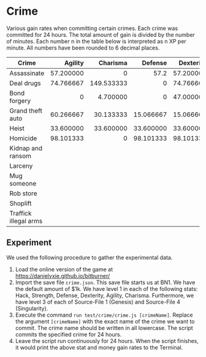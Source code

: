 # Crime

Various gain rates when committing certain crimes.  Each crime was committed
for 24 hours.  The total amount of gain is divided by the number of minutes.
Each number n in the table below is interpreted as n XP per minute.  All
numbers have been rounded to 6 decimal places.

| Crime                 | Agility   | Charisma   | Defense   | Dexterity | Hack      | Karma      | Money      | Strength  |
|-----------------------|----------:|-----------:|----------:|----------:|----------:|-----------:|-----------:|----------:|
| Assassinate           | 57.200000 | 0          | 57.2      | 57.200000 | 0         | -0.744792  | 501333.33  | 57.2      |
| Deal drugs            | 74.766667 | 149.533333 | 0         | 74.766667 | 0         | -2.920573  | 889066.67  | 0         |
| Bond forgery          | 0         | 4.700000   | 0         | 47.000000 | 31.333333 | -0.012240  | 556000.00  | 0         |
| Grand theft auto      | 60.266667 | 30.133333  | 15.066667 | 15.066667 | 0         | -1.471354  | 291555.56  | 15.066667 |
| Heist                 | 33.600000 | 33.600000  | 33.600000 | 33.600000 | 33.600000 | -0.437500  | 853333.33  | 33.600000 |
| Homicide              | 98.101333 | 0          | 98.101333 | 98.101333 | 0         | -57.481250 | 1087520.00 | 98.101333 |
| Kidnap and ransom     |           |            |           |           |           |            |            |           |
| Larceny               |           |            |           |           |           |            |            |           |
| Mug someone           |           |            |           |           |           |            |            |           |
| Rob store             |           |            |           |           |           |            |            |           |
| Shoplift              |           |            |           |           |           |            |            |           |
| Traffick illegal arms |           |            |           |           |           |            |            |           |

## Experiment

We used the following procedure to gather the experimental data.

1. Load the online version of the game at https://danielyxie.github.io/bitburner/
1. Import the save file `crime.json`.  This save file starts us at BN1.  We
   have the default amount of $1k.  We have level 1 in each of the following
   stats: Hack, Strength, Defense, Dexterity, Agility, Charisma.  Furthermore,
   we have level 3 of each of Source-File 1 (Genesis) and Source-File 4
   (Singularity).
1. Execute the command `run test/crime/crime.js [crimeName]`.  Replace the
   argument `[crimeName]` with the exact name of the crime we want to commit.
   The crime name should be written in all lowercase.  The script commits the
   specified crime for 24 hours.
1. Leave the script run continuously for 24 hours.  When the script finishes,
   it would print the above stat and money gain rates to the Terminal.
